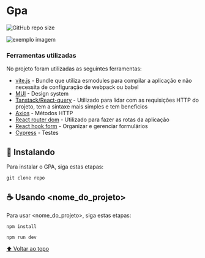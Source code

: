 # Gpa

![GitHub repo size](https://img.shields.io/github/repo-size/iuricode/README-template?style=for-the-badge)


<img src="logo.svg" alt="exemplo imagem">


### Ferramentas utilizadas

No projeto foram utilizadas as seguintes ferramentas:

- [vite.js](https://vitejs.dev/) - Bundle que utiliza esmodules para compilar a aplicação e não necessita de configuração de webpack ou babel
- [MUI](https://mui.com/pt/) - Design system
- [Tanstack/React-query](https://tanstack.com/query/v4/?from=reactQueryV3&original=https://react-query-v3.tanstack.com/) - Utilizado para lidar com as requisições HTTP do projeto, tem a sintaxe mais simples e tem beneficios
- [Axios](https://axios-http.com/ptbr/docs/intro) - Métodos HTTP 
- [React router dom](https://v5.reactrouter.com/web/guides/quick-start) - Utilizado para fazer as rotas da aplicação
- [React hook form](https://react-hook-form.com/) - Organizar e gerenciar formulários
- [Cypress](https://www.cypress.io/) - Testes


## 🚀 Instalando

Para instalar o GPA, siga estas etapas:

```
git clone repo
```

## ☕ Usando <nome_do_projeto>

Para usar <nome_do_projeto>, siga estas etapas:

```
npm install

npm run dev
```

[⬆ Voltar ao topo](#gpa)
